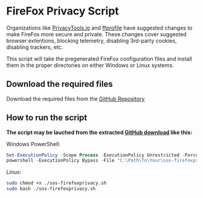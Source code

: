 # FireFox Privacy Script

Organizations like [PrivacyTools.io](https://www.privacytools.io/browsers/#about_config) and [ffprofile](https://ffprofile.com/) have suggested changes to make FireFox more secure and private.
These changes cover suggested browser extentions, blocking telemetry, disabling 3rd-party cookies, disabling trackers, etc.

This script will take the pregenerated FireFox configuration files and install them in the proper directories on either Windows or Linux systems.

## Download the required files

Download the required files from the [GitHub Repository](https://github.com/simeononsecurity/FireFox-Privacy-Script)

## How to run the script

**The script may be lauched from the extracted [GitHub download](https://github.com/simeononsecurity/FireFox-Privacy-Script/archive/master.zip) like this:**

Windows PowerShell:
```powershell
Set-ExecutionPolicy -Scope Process -ExecutionPolicy Unrestricted -Force
powershell -ExecutionPolicy Bypass -File "C:\Path\To\Your\sos-firefoxprivacy.ps1"
```

Linux:
```bash
sudo chmod +x ./sos-firefoxprivacy.sh
sudo bash ./sos-firefoxprivacy.sh
```

